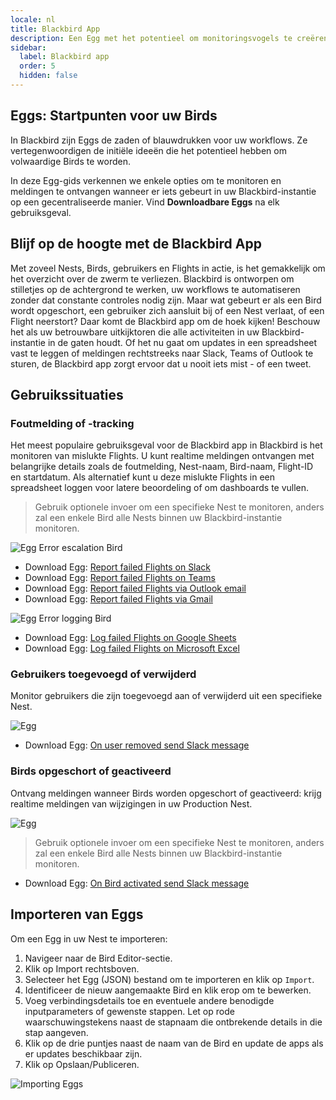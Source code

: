 ```yaml
---
locale: nl
title: Blackbird App
description: Een Egg met het potentieel om monitoringsvogels te creëren die alles bijhouden wat er in uw Blackbird-instantie gebeurt
sidebar:
  label: Blackbird app
  order: 5
  hidden: false
---
```


## Eggs: Startpunten voor uw Birds

In Blackbird zijn Eggs de zaden of blauwdrukken voor uw workflows. Ze vertegenwoordigen de initiële ideeën die het potentieel hebben om volwaardige Birds te worden.

In deze Egg-gids verkennen we enkele opties om te monitoren en meldingen te ontvangen wanneer er iets gebeurt in uw Blackbird-instantie op een gecentraliseerde manier. Vind **Downloadbare Eggs** na elk gebruiksgeval.

## Blijf op de hoogte met de Blackbird App

Met zoveel Nests, Birds, gebruikers en Flights in actie, is het gemakkelijk om het overzicht over de zwerm te verliezen. Blackbird is ontworpen om stilletjes op de achtergrond te werken, uw workflows te automatiseren zonder dat constante controles nodig zijn. Maar wat gebeurt er als een Bird wordt opgeschort, een gebruiker zich aansluit bij of een Nest verlaat, of een Flight neerstort? Daar komt de Blackbird app om de hoek kijken! Beschouw het als uw betrouwbare uitkijktoren die alle activiteiten in uw Blackbird-instantie in de gaten houdt. Of het nu gaat om updates in een spreadsheet vast te leggen of meldingen rechtstreeks naar Slack, Teams of Outlook te sturen, de Blackbird app zorgt ervoor dat u nooit iets mist - of een tweet.

## Gebruikssituaties

### Foutmelding of -tracking

Het meest populaire gebruiksgeval voor de Blackbird app in Blackbird is het monitoren van mislukte Flights. U kunt realtime meldingen ontvangen met belangrijke details zoals de foutmelding, Nest-naam, Bird-naam, Flight-ID en startdatum. Als alternatief kunt u deze mislukte Flights in een spreadsheet loggen voor latere beoordeling of om dashboards te vullen.

> Gebruik optionele invoer om een specifieke Nest te monitoren, anders zal een enkele Bird alle Nests binnen uw Blackbird-instantie monitoren.

![Egg](~/assets/docs/eggs/BBApp1.png)
Error escalation Bird

- Download Egg: <a href="https://docs.blackbird.io/downloads/Report_failed_Flights_on_Slack.json" download>Report failed Flights on Slack</a>
- Download Egg: <a href="https://docs.blackbird.io/downloads/Report_failed_Flights_on_Teams.json" download>Report failed Flights on Teams</a>
- Download Egg: <a href="https://docs.blackbird.io/downloads/Report_failed_Flights_via_Outlook_email.json" download>Report failed Flights via Outlook email</a>
- Download Egg: <a href="https://docs.blackbird.io/downloads/Report_failed_Flights_via_Gmail.json" download>Report failed Flights via Gmail</a>

![Egg](~/assets/docs/eggs/BBApp2.png)
Error logging Bird

- Download Egg: <a href="https://docs.blackbird.io/downloads/Log_failed_Flights_on_Google_Sheets.json" download>Log failed Flights on Google Sheets</a>
- Download Egg: <a href="https://docs.blackbird.io/downloads/Log_failed_Flights_on_Microsoft_Excel.json" download>Log failed Flights on Microsoft Excel</a>

### Gebruikers toegevoegd of verwijderd

Monitor gebruikers die zijn toegevoegd aan of verwijderd uit een specifieke Nest.

![Egg](~/assets/docs/eggs/BBApp3.png)

- Download Egg: <a href="https://docs.blackbird.io/downloads/On_user_removed_send_Slack_message.json" download>On user removed send Slack message</a>

### Birds opgeschort of geactiveerd

Ontvang meldingen wanneer Birds worden opgeschort of geactiveerd: krijg realtime meldingen van wijzigingen in uw Production Nest.

![Egg](~/assets/docs/eggs/BBApp4.png)

> Gebruik optionele invoer om een specifieke Nest te monitoren, anders zal een enkele Bird alle Nests binnen uw Blackbird-instantie monitoren.

- Download Egg: <a href="https://docs.blackbird.io/downloads/On_Bird_activated_send_Slack_message.json" download>On Bird activated send Slack message</a>

## Importeren van Eggs

Om een Egg in uw Nest te importeren:

1. Navigeer naar de Bird Editor-sectie.
2. Klik op Import rechtsboven.
3. Selecteer het Egg (JSON) bestand om te importeren en klik op `Import`.
4. Identificeer de nieuw aangemaakte Bird en klik erop om te bewerken.
5. Voeg verbindingsdetails toe en eventuele andere benodigde inputparameters of gewenste stappen. Let op rode waarschuwingstekens naast de stapnaam die ontbrekende details in die stap aangeven.
6. Klik op de drie puntjes naast de naam van de Bird en update de apps als er updates beschikbaar zijn.
7. Klik op Opslaan/Publiceren.

![Importing Eggs](~/assets/docs/eggs/ImportEggs.gif)